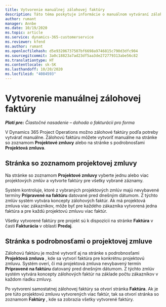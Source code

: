 ```yaml
---
title: Vytvorenie manuálnej zálohovej faktúry
description: Táto téma poskytuje informácie o manuálnom vytváraní zálohovej faktúry v Project Operations.
author: rumant
manager: Annbe
ms.date: 10/19/2020
ms.topic: article
ms.service: dynamics-365-customerservice
ms.reviewer: kfend
ms.author: rumant
ms.openlocfilehash: d5e93206737507bf6698a9746815c790d3dfc904
ms.sourcegitcommit: 3a0c18823a7ad23df5aa3de272779313abe56c82
ms.translationtype: HT
ms.contentlocale: sk-SK
ms.lasthandoff: 10/20/2020
ms.locfileid: "4084593"
---
```

# <a name="creating-a-manual-proforma-invoice"></a>Vytvorenie manuálnej zálohovej faktúry

_**Platí pre:** Čiastočné nasadenie – dohoda o fakturácii pro forma_

V Dynamics 365 Project Operations možno zálohové faktúry podľa potreby vytvárať manuálne. Zálohovú faktúru môžete vytvoriť manuálne na stránke so zoznamom **Projektové zmluvy** alebo na stránke s podrobnosťami **Projektová zmluva**.

##  <a name="project-contracts-list-page"></a>Stránka so zoznamom projektovej zmluvy

Na stránke so zoznamom **Projektové zmluvy** vyberte jednu alebo viac projektových zmlúv a vytvorte faktúry pre všetky vybrané záznamy.

Systém kontroluje, ktoré z vybraných projektových zmlúv majú nevybavené termíny **Pripravené na faktúru** datované pred dnešným dátumom. Z týchto zmlúv systém vytvára koncepty zálohových faktúr. Ak má projektová zmluva viac zákazníkov, môže byť pre každého zákazníka vytvorená jedna faktúra a pre každú projektovú zmluvu viac faktúr.

Všetky vytvorené faktúry pre projekt sú k dispozícii na stránke **Faktúra** v časti **Fakturácia** v oblasti **Predaj**.

## <a name="project-contract-details-page"></a>Stránka s podrobnosťami o projektovej zmluve

Zálohovú faktúru je možné vytvoriť aj na stránke s podrobnosťami **Projektová zmluva** , kde sa vytvorí faktúra pre konkrétnu projektovú zmluvu. Systém overí, či má projektová zmluva nevybavený termín **Pripravené na faktúru** datovaný pred dnešným dátumom. Z týchto zmlúv systém vytvára koncepty zálohových faktúr na základe počtu zákazníkov v každom riadku zmluvy.

Po vytvorení samostatnej zálohovej faktúry sa otvorí stránka **Faktúra**. Ak je pre túto projektovú zmluvu vytvorených viac faktúr, tak sa otvorí stránka so zoznamom **Faktúry** , kde sa zobrazia všetky vytvorené faktúry.
